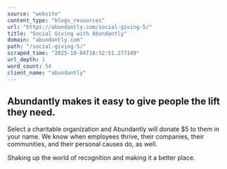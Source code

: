 ```yaml
---
source: "website"
content_type: "blogs_resources"
url: "https://abundantly.com/social-giving-5/"
title: "Social Giving with Abundantly"
domain: "abundantly.com"
path: "/social-giving-5/"
scraped_time: "2025-10-04T18:52:51.277149"
url_depth: 1
word_count: 54
client_name: "abundantly"
---
```


## Abundantly makes it easy to give people the lift they need.

Select a charitable organization and Abundantly will donate $5 to them in your name. We know when employees thrive, their companies, their communities, and their personal causes do, as well.

Shaking up the world of recognition and making it a better place.